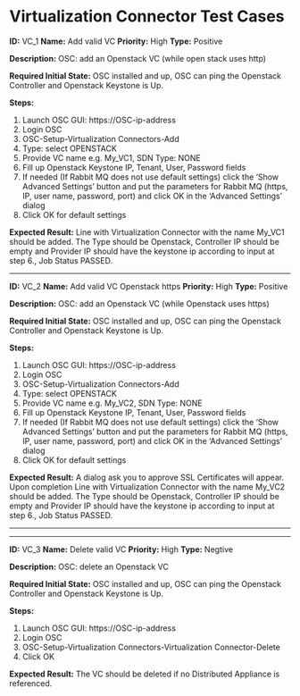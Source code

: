 # Virtualization Connector Test Cases

**ID:** VC_1
**Name:** Add valid VC
**Priority:** High
**Type:** Positive

**Description:**
OSC: add an Openstack VC (while open stack uses http)

**Required Initial State:**
OSC installed and up, OSC can ping the Openstack Controller and Openstack Keystone is Up.

**Steps:**
1. Launch OSC GUI: https://OSC-ip-address
2. Login OSC
3. OSC-Setup-Virtualization Connectors-Add
4. Type: select OPENSTACK
5. Provide VC name e.g. My_VC1, SDN Type: NONE
6. Fill up Openstack Keystone IP, Tenant, User, Password fields
7. If needed (If Rabbit MQ does not use default settings) click the ‘Show Advanced Settings’ button and put the parameters for Rabbit MQ (https, IP, user name, password, port) and click OK in the ‘Advanced Settings’ dialog
8. Click OK for default settings

**Expected Result:**
Line with Virtualization Connector with the name My_VC1 should be added. The Type should be Openstack, Controller IP should be empty and Provider IP should have the keystone ip according to input at step 6., Job Status PASSED.

****

**ID:** VC_2
**Name:** Add valid VC Openstack https
**Priority:** High
**Type:** Positive

**Description:**
OSC: add an Openstack VC (while Openstack uses https)

**Required Initial State:**
OSC installed and up, OSC can ping the Openstack Controller and Openstack Keystone is Up.

**Steps:**
1. Launch OSC GUI: https://OSC-ip-address
2. Login OSC
3. OSC-Setup-Virtualization Connectors-Add
4. Type: select OPENSTACK
5. Provide VC name e.g. My_VC2, SDN Type: NONE
6. Fill up Openstack Keystone IP, Tenant, User, Password fields
7. If needed (If Rabbit MQ does not use default settings) click the ‘Show Advanced Settings’ button and put the parameters for Rabbit MQ (https, IP, user name, password, port) and click OK in the ‘Advanced Settings’ dialog
8. Click OK for default settings

**Expected Result:**
A dialog ask you to approve SSL Certificates will appear.
Upon completion
Line with Virtualization Connector with the name My_VC2 should be added. The Type should be Openstack, Controller IP should be empty and Provider IP should have the keystone ip according to input at step 6., Job Status PASSED.

****
****

**ID:** VC_3
**Name:** Delete valid VC
**Priority:** High
**Type:** Negtive

**Description:**
OSC: delete an Openstack VC

**Required Initial State:**
OSC installed and up, OSC can ping the Openstack Controller and Openstack Keystone is Up.

**Steps:**
1. Launch OSC GUI: https://OSC-ip-address
2. Login OSC
3. OSC-Setup-Virtualization Connectors-Virtualization Connector-Delete
4. Click OK

**Expected Result:**
The VC should be deleted if no Distributed Appliance is referenced.
